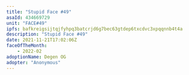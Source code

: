 ```yaml
---
title: "Stupid Face #49"
asaId: 434669729
unit: "FACE#49"
ipfs: bafkreigsijtqjfyhpq3batcrjd6g7bec63gtdep6txcdvc3xpqqnnb4t4a
description: "Stupid Face #49"
date: 2021-11-21T17:02:06Z
faceOfTheMonth:
    - 2022-02
adoptionName: Degen OG
adopter: "Anonymous"
---
```

